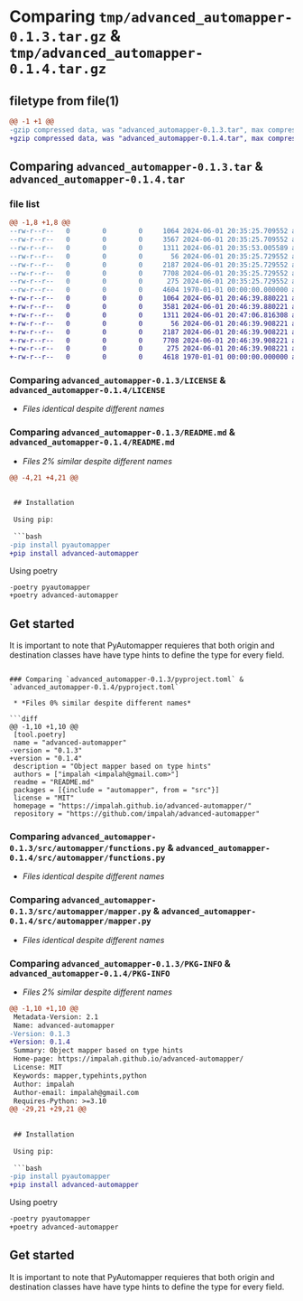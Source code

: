 # Comparing `tmp/advanced_automapper-0.1.3.tar.gz` & `tmp/advanced_automapper-0.1.4.tar.gz`

## filetype from file(1)

```diff
@@ -1 +1 @@
-gzip compressed data, was "advanced_automapper-0.1.3.tar", max compression
+gzip compressed data, was "advanced_automapper-0.1.4.tar", max compression
```

## Comparing `advanced_automapper-0.1.3.tar` & `advanced_automapper-0.1.4.tar`

### file list

```diff
@@ -1,8 +1,8 @@
--rw-r--r--   0        0        0     1064 2024-06-01 20:35:25.709552 advanced_automapper-0.1.3/LICENSE
--rw-r--r--   0        0        0     3567 2024-06-01 20:35:25.709552 advanced_automapper-0.1.3/README.md
--rw-r--r--   0        0        0     1311 2024-06-01 20:35:53.005589 advanced_automapper-0.1.3/pyproject.toml
--rw-r--r--   0        0        0       56 2024-06-01 20:35:25.729552 advanced_automapper-0.1.3/src/automapper/__init__.py
--rw-r--r--   0        0        0     2187 2024-06-01 20:35:25.729552 advanced_automapper-0.1.3/src/automapper/functions.py
--rw-r--r--   0        0        0     7708 2024-06-01 20:35:25.729552 advanced_automapper-0.1.3/src/automapper/mapper.py
--rw-r--r--   0        0        0      275 2024-06-01 20:35:25.729552 advanced_automapper-0.1.3/src/automapper/types.py
--rw-r--r--   0        0        0     4604 1970-01-01 00:00:00.000000 advanced_automapper-0.1.3/PKG-INFO
+-rw-r--r--   0        0        0     1064 2024-06-01 20:46:39.880221 advanced_automapper-0.1.4/LICENSE
+-rw-r--r--   0        0        0     3581 2024-06-01 20:46:39.880221 advanced_automapper-0.1.4/README.md
+-rw-r--r--   0        0        0     1311 2024-06-01 20:47:06.816308 advanced_automapper-0.1.4/pyproject.toml
+-rw-r--r--   0        0        0       56 2024-06-01 20:46:39.908221 advanced_automapper-0.1.4/src/automapper/__init__.py
+-rw-r--r--   0        0        0     2187 2024-06-01 20:46:39.908221 advanced_automapper-0.1.4/src/automapper/functions.py
+-rw-r--r--   0        0        0     7708 2024-06-01 20:46:39.908221 advanced_automapper-0.1.4/src/automapper/mapper.py
+-rw-r--r--   0        0        0      275 2024-06-01 20:46:39.908221 advanced_automapper-0.1.4/src/automapper/types.py
+-rw-r--r--   0        0        0     4618 1970-01-01 00:00:00.000000 advanced_automapper-0.1.4/PKG-INFO
```

### Comparing `advanced_automapper-0.1.3/LICENSE` & `advanced_automapper-0.1.4/LICENSE`

 * *Files identical despite different names*

### Comparing `advanced_automapper-0.1.3/README.md` & `advanced_automapper-0.1.4/README.md`

 * *Files 2% similar despite different names*

```diff
@@ -4,21 +4,21 @@
 
 
 ## Installation
 
 Using pip:
 
 ```bash
-pip install pyautomapper
+pip install advanced-automapper
 ```
 
 Using poetry
 
 ```bash
-poetry pyautomapper
+poetry advanced-automapper
 ```
 
 
 ## Get started
 
 It is important to note that PyAutomapper requieres that both origin and destination classes have have type hints to define the type for every field.
```

### Comparing `advanced_automapper-0.1.3/pyproject.toml` & `advanced_automapper-0.1.4/pyproject.toml`

 * *Files 0% similar despite different names*

```diff
@@ -1,10 +1,10 @@
 [tool.poetry]
 name = "advanced-automapper"
-version = "0.1.3"
+version = "0.1.4"
 description = "Object mapper based on type hints"
 authors = ["impalah <impalah@gmail.com>"]
 readme = "README.md"
 packages = [{include = "automapper", from = "src"}]
 license = "MIT"
 homepage = "https://impalah.github.io/advanced-automapper/"
 repository = "https://github.com/impalah/advanced-automapper"
```

### Comparing `advanced_automapper-0.1.3/src/automapper/functions.py` & `advanced_automapper-0.1.4/src/automapper/functions.py`

 * *Files identical despite different names*

### Comparing `advanced_automapper-0.1.3/src/automapper/mapper.py` & `advanced_automapper-0.1.4/src/automapper/mapper.py`

 * *Files identical despite different names*

### Comparing `advanced_automapper-0.1.3/PKG-INFO` & `advanced_automapper-0.1.4/PKG-INFO`

 * *Files 2% similar despite different names*

```diff
@@ -1,10 +1,10 @@
 Metadata-Version: 2.1
 Name: advanced-automapper
-Version: 0.1.3
+Version: 0.1.4
 Summary: Object mapper based on type hints
 Home-page: https://impalah.github.io/advanced-automapper/
 License: MIT
 Keywords: mapper,typehints,python
 Author: impalah
 Author-email: impalah@gmail.com
 Requires-Python: >=3.10
@@ -29,21 +29,21 @@
 
 
 ## Installation
 
 Using pip:
 
 ```bash
-pip install pyautomapper
+pip install advanced-automapper
 ```
 
 Using poetry
 
 ```bash
-poetry pyautomapper
+poetry advanced-automapper
 ```
 
 
 ## Get started
 
 It is important to note that PyAutomapper requieres that both origin and destination classes have have type hints to define the type for every field.
```


